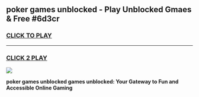 
## poker games unblocked - Play Unblocked Gmaes & Free #6d3cr
<h3>
<a href="https://premium.freeplayer.one?title=poker_games_unblocked&ref=03M">CLICK TO PLAY</a></h3>
<hr>

<h3>
<a href="https://premium.freeplayer.one?title=poker_games_unblocked&ref=03M">CLICK 2 PLAY</a>
  
</h3>

<a href="https://premium.freeplayer.one?title=poker_games_unblocked&ref=03M"><img src="https://clearcache.store/games.png"></a>


**poker games unblocked games unblocked: Your Gateway to Fun and Accessible Online Gaming**
